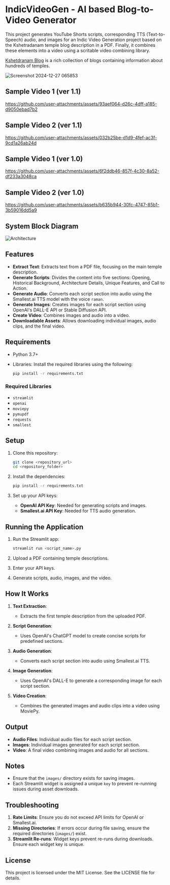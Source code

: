 # IndicVideoGen - AI based Blog-to-Video Generator

This project generates YouTube Shorts scripts, corresponding TTS (Text-to-Speech) audio, and images for an Indic Video Generation project based on the Kshetradanam temple blog description in a PDF. Finally, it combines these elements into a video using a scritable video combining library. 

[Kshetdranam Blog](https://kalyangeetha.wordpress.com/) is a rich collection of blogs containing information about hundreds of temples. 

![Screenshot 2024-12-27 065853](https://github.com/user-attachments/assets/b6ce67e8-d814-4cd2-8982-d7d36f1b6b98)

## Sample Video 1 (ver 1.1)

https://github.com/user-attachments/assets/93aef064-d26c-4dff-a185-d9050ebad7b2

## Sample Video 2 (ver 1.1)

https://github.com/user-attachments/assets/032b25be-d1d9-4fef-ac3f-9cd1a26ab24d

## Sample Video 1 (ver 1.0)

https://github.com/user-attachments/assets/6f2ddb46-857f-4c30-8a52-df233a3048ca

## Sample Video 2 (ver 1.0)

https://github.com/user-attachments/assets/b635b944-30fc-4747-85b1-3b59016dd5a9

## System Block Diagram

![Architecture](https://github.com/user-attachments/assets/b63de8a7-b347-41e7-922b-30fc7ea7d0e4)

## Features

- **Extract Text**: Extracts text from a PDF file, focusing on the main temple description.
- **Generate Scripts**: Divides the content into five sections: Opening, Historical Background, Architecture Details, Unique Features, and Call to Action.
- **Generate Audio**: Converts each script section into audio using the Smallest.ai TTS model with the voice `raman`.
- **Generate Images**: Creates images for each script section using OpenAI's DALL-E API or Stable Diffusion API. 
- **Create Video**: Combines images and audio into a video.
- **Downloadable Assets**: Allows downloading individual images, audio clips, and the final video.

## Requirements

- Python 3.7+
- Libraries: Install the required libraries using the following:

  ```bash
  pip install -r requirements.txt
  ```

### Required Libraries

- `streamlit`
- `openai`
- `moviepy`
- `pymupdf`
- `requests`
- `smallest`

## Setup

1. Clone this repository:

   ```bash
   git clone <repository_url>
   cd <repository_folder>
   ```

2. Install the dependencies:

   ```bash
   pip install -r requirements.txt
   ```

3. Set up your API keys:
   - **OpenAI API Key**: Needed for generating scripts and images.
   - **Smallest.ai API Key**: Needed for TTS audio generation.

## Running the Application

1. Run the Streamlit app:

   ```bash
   streamlit run <script_name>.py
   ```

2. Upload a PDF containing temple descriptions.
3. Enter your API keys.
4. Generate scripts, audio, images, and the video.

## How It Works

1. **Text Extraction**:
   - Extracts the first temple description from the uploaded PDF.

2. **Script Generation**:
   - Uses OpenAI's ChatGPT model to create concise scripts for predefined sections.

3. **Audio Generation**:
   - Converts each script section into audio using Smallest.ai TTS.

4. **Image Generation**:
   - Uses OpenAI's DALL-E to generate a corresponding image for each script section.

5. **Video Creation**:
   - Combines the generated images and audio clips into a video using MoviePy.

## Output

- **Audio Files**: Individual audio files for each script section.
- **Images**: Individual images generated for each script section.
- **Video**: A final video combining images and audio for all sections.

## Notes

- Ensure that the `images/` directory exists for saving images.
- Each Streamlit widget is assigned a unique `key` to prevent re-running issues during asset downloads.

## Troubleshooting

1. **Rate Limits**: Ensure you do not exceed API limits for OpenAI or Smallest.ai.
2. **Missing Directories**: If errors occur during file saving, ensure the required directories (`images/`) exist.
3. **Streamlit Re-runs**: Widget keys prevent re-runs during downloads. Ensure each widget key is unique.

## License

This project is licensed under the MIT License. See the LICENSE file for details.

